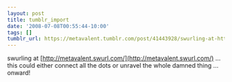 ```yaml
---
layout: post
title: tumblr_import
date: '2008-07-08T00:55:44-10:00'
tags: []
tumblr_url: https://metavalent.tumblr.com/post/41443928/swurling-at-httpmetavalentswurlcom-this
---
```

swurling at [http://metavalent.swurl.com/](http://metavalent.swurl.com/) … this could either connect all the dots or unravel the whole damned thing … onward!

